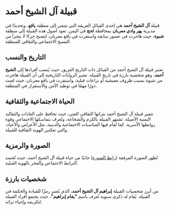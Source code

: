 # قبيلة آل الشيخ أحمد

قبيلة **آل الشيخ أحمد** هي إحدى القبائل العريقة التي تنتمي إلى منطقة **يافع**، وتحديدًا في مديرية **يهر وادي معربان** بمحافظة **لحج** في اليمن. تعود أصول هذه القبيلة إلى منطقة **شبوة**، حيث هاجرت في عصور سابقة واستقرت في يافع معربان، لتصبح جزءًا لا يتجزأ من النسيج الاجتماعي والثقافي للمنطقة.

## التاريخ والنسب

تعتبر قبيلة آل الشيخ أحمد من القبائل ذات التاريخ العريق، حيث يُنسب أفرادها إلى **الشيخ أحمد**، وهو شخصية بارزة في تاريخ القبيلة. تشير الروايات التاريخية إلى أن القبيلة هاجرت من شبوة بسبب ظروف معيشية أو نزاعات قبلية، واستقرت في يافع معربان، حيث لعبت دورًا مهمًا في توطيد الأمن والاستقرار في المنطقة.

## الحياة الاجتماعية والثقافية

تتميز قبيلة آل الشيخ أحمد بتراثها الثقافي الغني، حيث تحافظ على العادات والتقاليد اليمنية الأصيلة. تشتهر القبيلة بالكرم والشجاعة، وتُعرف بتماسكها الاجتماعي وقوة روابطها الأسرية. كما تُقام فيها المناسبات الاجتماعية والدينية، مثل الأعراس والأعياد، والتي تعكس الهوية الثقافية للقبيلة.

## الصورة والرمزية

تُظهر الصورة المرفقة ([رابط الصورة](https://i.postimg.cc/jd9j9wyc/1742602002309.jpg)) جانبًا من حياة قبيلة آل الشيخ أحمد، حيث تُجسد الترابط الاجتماعي والفخر بالهوية القبلية.

## شخصيات بارزة

من أبرز شخصيات القبيلة **إبراهيم آل الشيخ أحمد**، الذي يُعتبر رمزًا للقيادة والحكمة في القبيلة. يُقام له ذكرى سنوية تُعرف باسم **"يقام إبراهيم"**، حيث يجتمع أفراد القبيلة لتكريمه وإحياء تراثه.